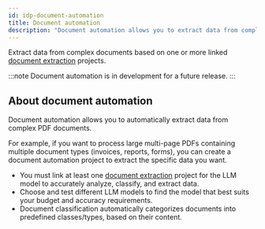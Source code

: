 ```yaml
---
id: idp-document-automation
title: Document automation
description: "Document automation allows you to extract data from complex documents based on one or more linked document extraction projects."
---
```


Extract data from complex documents based on one or more linked [document extraction](idp-document-extraction.md) projects.

:::note
Document automation is in development for a future release.
:::

## About document automation

Document automation allows you to automatically extract data from complex PDF documents.

For example, if you want to process large multi-page PDFs containing multiple document types (invoices, reports, forms), you can create a document automation project to extract the specific data you want.

- You must link at least one [document extraction](idp-document-extraction.md) project for the LLM model to accurately analyze, classify, and extract data.
- Choose and test different LLM models to find the model that best suits your budget and accuracy requirements.
- Document classification automatically categorizes documents into predefined classes/types, based on their content.

<!-- ## Create document automation project

To create a document automation project:

Content...

## Document automation steps

Complete the following steps to configure and publish an unstructured data extraction project:

1. [Step 1: Add projects]: Link one or more document extraction projects to help the system analyze and categorize your documents.
1. [Step 2: Test classification] Select an LLM and test the document classification results.
1. [Step 3: Publish]: Publish the project to make it available to use in your document processing BPMN diagrams. -->
